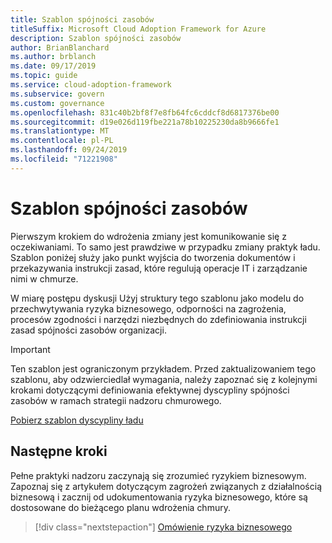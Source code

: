 ```yaml
---
title: Szablon spójności zasobów
titleSuffix: Microsoft Cloud Adoption Framework for Azure
description: Szablon spójności zasobów
author: BrianBlanchard
ms.author: brblanch
ms.date: 09/17/2019
ms.topic: guide
ms.service: cloud-adoption-framework
ms.subservice: govern
ms.custom: governance
ms.openlocfilehash: 831c40b2bf8f7e8fb64fc6cddcf8d6817376be00
ms.sourcegitcommit: d19e026d119fbe221a78b10225230da8b9666fe1
ms.translationtype: MT
ms.contentlocale: pl-PL
ms.lasthandoff: 09/24/2019
ms.locfileid: "71221908"
---
```

# <a name="resource-consistency-template"></a>Szablon spójności zasobów

Pierwszym krokiem do wdrożenia zmiany jest komunikowanie się z oczekiwaniami. To samo jest prawdziwe w przypadku zmiany praktyk ładu. Szablon poniżej służy jako punkt wyjścia do tworzenia dokumentów i przekazywania instrukcji zasad, które regulują operacje IT i zarządzanie nimi w chmurze.

W miarę postępu dyskusji Użyj struktury tego szablonu jako modelu do przechwytywania ryzyka biznesowego, odporności na zagrożenia, procesów zgodności i narzędzi niezbędnych do zdefiniowania instrukcji zasad spójności zasobów organizacji.

> [!IMPORTANT]
> Ten szablon jest ograniczonym przykładem. Przed zaktualizowaniem tego szablonu, aby odzwierciedlał wymagania, należy zapoznać się z kolejnymi krokami dotyczącymi definiowania efektywnej dyscypliny spójności zasobów w ramach strategii nadzoru chmurowego.

<!-- markdownlint-disable MD033 -->

 <a href="https://archcenter.blob.core.windows.net/cdn/fusion/governance/Resource%20Consistency%20Discipline%20Template.docx">Pobierz szablon dyscypliny ładu</a>

<!-- markdownlint-enable MD033 -->

## <a name="next-steps"></a>Następne kroki

Pełne praktyki nadzoru zaczynają się zrozumieć ryzykiem biznesowym. Zapoznaj się z artykułem dotyczącym zagrożeń związanych z działalnością biznesową i zacznij od udokumentowania ryzyka biznesowego, które są dostosowane do bieżącego planu wdrożenia chmury.

> [!div class="nextstepaction"]
> [Omówienie ryzyka biznesowego](./business-risks.md)
